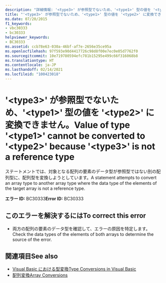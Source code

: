 ```yaml
---
description: "詳細情報: '<type3>' が参照型でないため、'<type1>' 型の値を '<type2>' に変換できません"
title: "'<type3>' が参照型でないため、'<type1>' 型の値を '<type2>' に変換できません。"
ms.date: 07/20/2015
f1_keywords:
- vbc30333
- bc30333
helpviewer_keywords:
- BC30333
ms.assetid: ccb78e63-030a-46bf-af7e-2656e35ce95a
ms.openlocfilehash: 97f593e90d4417726c98d8f00e7ec0e05d7762f0
ms.sourcegitcommit: 10e719780594efc781b15295e499c66f316068b8
ms.translationtype: HT
ms.contentlocale: ja-JP
ms.lasthandoff: 02/14/2021
ms.locfileid: "100423018"
---
```

# <a name="value-of-type-type1-cannot-be-converted-to-type2-because-type3-is-not-a-reference-type"></a><span data-ttu-id="f6de4-103">'\<type3>' が参照型でないため、'\<type1>' 型の値を '\<type2>' に変換できません。</span><span class="sxs-lookup"><span data-stu-id="f6de4-103">Value of type '\<type1>' cannot be converted to '\<type2>' because '\<type3>' is not a reference type</span></span>

<span data-ttu-id="f6de4-104">ステートメントでは、対象となる配列の要素のデータ型が参照型ではない別の配列型に、配列型を変換しようとしています。</span><span class="sxs-lookup"><span data-stu-id="f6de4-104">A statement attempts to convert an array type to another array type where the data type of the elements of the target array is not a reference type.</span></span>  
  
 <span data-ttu-id="f6de4-105">**エラー ID:** BC30333</span><span class="sxs-lookup"><span data-stu-id="f6de4-105">**Error ID:** BC30333</span></span>  
  
## <a name="to-correct-this-error"></a><span data-ttu-id="f6de4-106">このエラーを解決するには</span><span class="sxs-lookup"><span data-stu-id="f6de4-106">To correct this error</span></span>  
  
- <span data-ttu-id="f6de4-107">両方の配列の要素のデータ型を確認して、エラーの原因を特定します。</span><span class="sxs-lookup"><span data-stu-id="f6de4-107">Check the data types of the elements of both arrays to determine the source of the error.</span></span>  
  
## <a name="see-also"></a><span data-ttu-id="f6de4-108">関連項目</span><span class="sxs-lookup"><span data-stu-id="f6de4-108">See also</span></span>

- [<span data-ttu-id="f6de4-109">Visual Basic における型変換</span><span class="sxs-lookup"><span data-stu-id="f6de4-109">Type Conversions in Visual Basic</span></span>](../programming-guide/language-features/data-types/type-conversions.md)
- [<span data-ttu-id="f6de4-110">配列変換</span><span class="sxs-lookup"><span data-stu-id="f6de4-110">Array Conversions</span></span>](../programming-guide/language-features/data-types/array-conversions.md)
